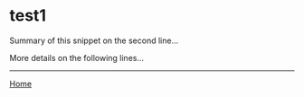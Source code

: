 # test1

Summary of this snippet on the second line...

More details on the following lines...

---
[Home](../../../../../README.md)